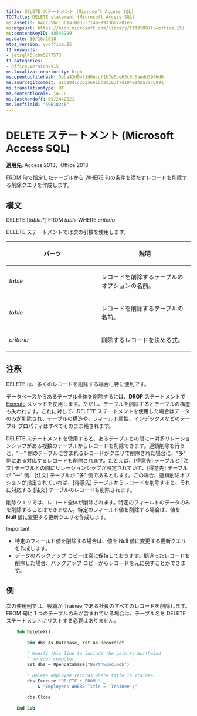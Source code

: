 ```yaml
---
title: DELETE ステートメント (Microsoft Access SQL)
TOCTitle: DELETE statement (Microsoft Access SQL)
ms:assetid: 64c235bc-5b1a-0a33-714a-9933ba7a81e5
ms:mtpsurl: https://msdn.microsoft.com/library/Ff195097(v=office.15)
ms:contentKeyID: 48545299
ms.date: 10/18/2018
mtps_version: v=office.15
f1_keywords:
- jetsql40.chm5277573
f1_categories:
- Office.Version=v15
ms.localizationpriority: high
ms.openlocfilehash: 5eba43d04f1d0eccf1b7e0ce63c6c6aedd3946d6
ms.sourcegitcommit: a1d9041c20256616c9c183f7d1049142a7ac6991
ms.translationtype: HT
ms.contentlocale: ja-JP
ms.lasthandoff: 09/24/2021
ms.locfileid: "59618246"
---
```

# <a name="delete-statement-microsoft-access-sql"></a>DELETE ステートメント (Microsoft Access SQL)

**適用先**: Access 2013、Office 2013

[FROM](https://docs.microsoft.com/office/vba/access/Concepts/Structured-Query-Language/from-clause-microsoft-access-sql) 句で指定したテーブルから [WHERE](https://docs.microsoft.com/office/vba/access/Concepts/Structured-Query-Language/where-clause-microsoft-access-sql) 句の条件を満たすレコードを削除する削除クエリを作成します。

## <a name="syntax"></a>構文

DELETE \[*table*.\*\] FROM *table* WHERE *criteria*

DELETE ステートメントでは次の引数を使用します。

<table>
<colgroup>
<col style="width: 50%" />
<col style="width: 50%" />
</colgroup>
<thead>
<tr class="header">
<th><p>パーツ</p></th>
<th><p>説明</p></th>
</tr>
</thead>
<tbody>
<tr class="odd">
<td><p><em>table</em></p></td>
<td><p>レコードを削除するテーブルのオプションの名前。</p></td>
</tr>
<tr class="even">
<td><p><em>table</em></p></td>
<td><p>レコードを削除するテーブルの名前。</p></td>
</tr>
<tr class="odd">
<td><p><em>criteria</em></p></td>
<td><p>削除するレコードを決める式。</p></td>
</tr>
</tbody>
</table>


## <a name="remarks"></a>注釈

DELETE は、多くのレコードを削除する場合に特に便利です。

データベースからあるテーブル全体を削除するには、**DROP** ステートメントで [Execute](drop-statement-microsoft-access-sql.md) メソッドを使用します。ただし、テーブルを削除するとテーブルの構造も失われます。これに対して、DELETE ステートメントを使用した場合はデータのみが削除され、テーブルの構造や、フィールド属性、インデックスなどのテーブル プロパティはすべてそのまま残されます。

DELETE ステートメントを使用すると、あるテーブルとの間に一対多リレーションシップがある複数のテーブルからレコードを削除できます。連鎖削除を行うと、"一" 側のテーブルに含まれるレコードがクエリで削除された場合に、"多" 側にある対応するレコードも削除されます。たとえば、[得意先] テーブルと [注文] テーブルとの間にリレーションシップが設定されていて、[得意先] テーブルが "一" 側、[注文] テーブルが "多" 側であるとします。この場合、連鎖削除オプションが指定されていれば、[得意先] テーブルからレコードを削除すると、それに対応する [注文] テーブルのレコードも削除されます。

削除クエリでは、レコード全体が削除されます。特定のフィールドのデータのみを削除することはできません。特定のフィールド値を削除する場合は、値を **Null** 値に変更する更新クエリを作成します。

> [!IMPORTANT]
> - 特定のフィールド値を削除する場合は、値を Null 値に変更する更新クエリを作成します。
> - データのバックアップ コピーは常に保持しておきます。間違ったレコードを削除した場合、バックアップ コピーからレコードを元に戻すことができます。

## <a name="example"></a>例

次の使用例では、役職が Trainee である社員のすべてのレコードを削除します。FROM 句に 1 つのテーブルのみが含まれている場合は、テーブル名を DELETE ステートメントにリストする必要はありません。

```vb
    Sub DeleteX() 
     
        Dim dbs As Database, rst As Recordset 
     
        ' Modify this line to include the path to Northwind 
        ' on your computer. 
        Set dbs = OpenDatabase("Northwind.mdb") 
     
        ' Delete employee records where title is Trainee.     
        dbs.Execute "DELETE * FROM " _ 
            & "Employees WHERE Title = 'Trainee';" 
         
        dbs.Close 
     
    End Sub
```
